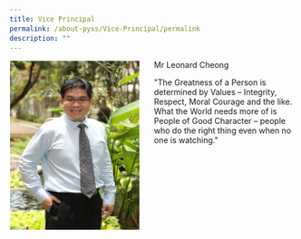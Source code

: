 ```yaml
---
title: Vice Principal
permalink: /about-pyss/Vice-Principal/permalink
description: ""
---
```

<img src="/images/vp1.png" style="width:230px;height:300px;margin-right:25px;" align = "left">Mr Leonard Cheong  

"The Greatness of a Person is determined by Values – Integrity, Respect, Moral Courage and the like. What the World needs more of is People of Good Character – people who do the right thing even when no one is watching."